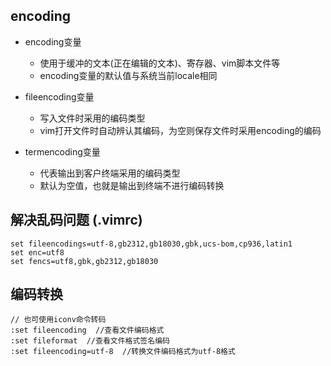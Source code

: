 ## encoding

+ encoding变量
    + 使用于缓冲的文本(正在编辑的文本)、寄存器、vim脚本文件等
    + encoding变量的默认值与系统当前locale相同

+ fileencoding变量
    + 写入文件时采用的编码类型
    + vim打开文件时自动辨认其编码，为空则保存文件时采用encoding的编码

+ termencoding变量
    + 代表输出到客户终端采用的编码类型
    + 默认为空值，也就是输出到终端不进行编码转换

## 解决乱码问题 (.vimrc)
```
set fileencodings=utf-8,gb2312,gb18030,gbk,ucs-bom,cp936,latin1
set enc=utf8
set fencs=utf8,gbk,gb2312,gb18030
```

## 编码转换
```
// 也可使用iconv命令转码
:set fileencoding  //查看文件编码格式
:set fileformat  //查看文件格式签名编码
:set fileencoding=utf-8  //转换文件编码格式为utf-8格式
```
